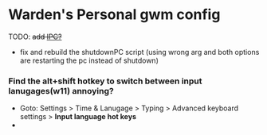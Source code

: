 # Warden's Personal gwm config
TODO: ~~add [IPC?](https://github.com/glazerdesktop/GlazeWM-js?tab=readme-ov-file)~~
- fix and rebuild the shutdownPC script (using wrong arg and both options are restarting the pc instead of shutdown)
### Find the alt+shift hotkey to switch between input lanugages(w11) annoying?
- Goto: Settings > Time & Lanugage > Typing > Advanced keyboard settings > **Input language hot keys**
- 
